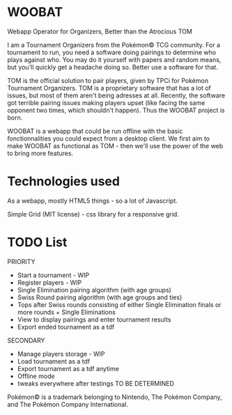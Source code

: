 WOOBAT
======
Webapp Operator for Organizers, Better than the Atrocious TOM

I am a Tournament Organizers from the Pokémon© TCG community. For a tournament to run, you need a software doing pairings to determine who plays against who. You may do it yourself with papers and random means, but you'll quickly get a headache doing so. Better use a software for that.

TOM is the official solution to pair players, given by TPCi for Pokémon Tournament Organizers. TOM is a proprietary software that has a lot of issues, but most of them aren't being adresses at all. Recently, the software got terrible pairing issues making players upset (like facing the same opponent two times, which shouldn't happen). Thus the WOOBAT project is born.

WOOBAT is a webapp that could be run offline with the basic fonctionnalities you could expect from a desktop client. We first aim to make WOOBAT as functional as TOM - then we'll use the power of the web to bring more features.

Technologies used
======
As a webapp, mostly HTML5 things - so a lot of Javascript.

Simple Grid (MIT license) - css library for a responsive grid.

TODO List
======
PRIORITY
* Start a tournament - WIP
* Register players - WIP
* Single Elimination pairing algorithm (with age groups)
* Swiss Round pairing algorithm (with age groups and ties)
* Tops after Swiss rounds consisting of either Single Elimination finals or more rounds + Single Eliminations
* View to display pairings and enter tournament results
* Export ended tournament as a tdf

SECONDARY
* Manage players storage - WIP
* Load tournament as a tdf
* Export tournament as a tdf anytime
* Offline mode
* tweaks everywhere after testings TO BE DETERMINED


Pokémon© is a trademark belonging to Nintendo, The Pokémon Company, and The Pokémon Company International. 
